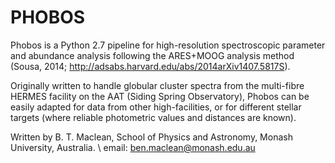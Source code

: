 # PHOBOS

Phobos is a Python 2.7 pipeline for high-resolution spectroscopic parameter and abundance analysis following the ARES+MOOG analysis
method (Sousa, 2014; http://adsabs.harvard.edu/abs/2014arXiv1407.5817S).

Originally written to handle globular cluster spectra from the multi-fibre HERMES facility on the AAT (Siding Spring Observatory),
Phobos can be easily adapted for data from other high-facilities, or for different stellar targets (where reliable photometric
values and distances are known).

Written by B. T. Maclean, School of Physics and Astronomy, Monash University, Australia. \\
email: ben.maclean@monash.edu.au
